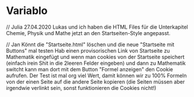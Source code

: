 # Variablo
// Julia 27.04.2020
Lukas und ich haben die HTML Files für die Unterkapitel Chemie, Physik und Mathe jetzt an den Startseiten-Style angepasst. 

// Jan
Könnt die "Startseite.html" löschen und die neue "Startseite mit Buttons" mal testen
Hab einen provisorischen Link von Startseite zu Mathematik eingefügt und wenn man cookies von der Startseite speichert (einfach irein Shit in die 2leeren Felder eingeben) und dann zu Mathematik switcht kann man dort mit dem Button "Formel anzeigen" den Cookie aufrufen.
Der Test ist mal org viel Wert, damit können wir zu 100% Formeln von der einen Seite auf die andere Seite kopieren (die Seiten müssen aber irgendwie verlinkt sein, sonst funktionieren die Cookies nicht!)

